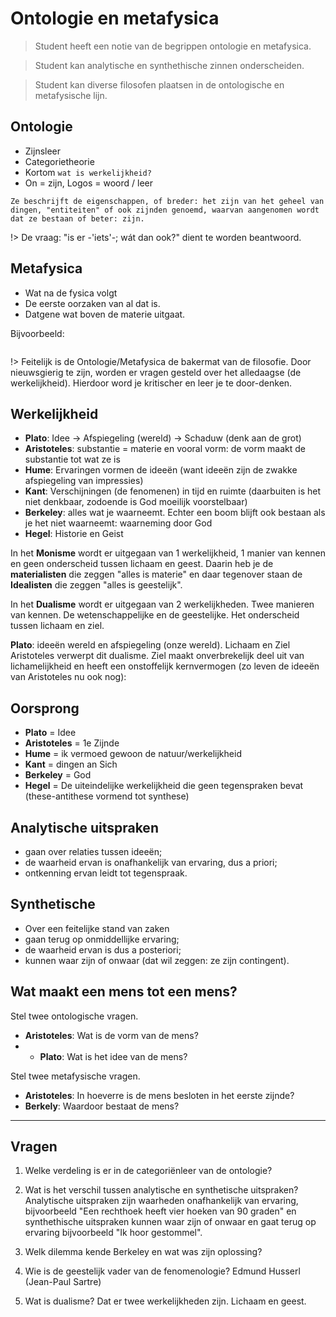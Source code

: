 # Ontologie en metafysica

> Student heeft een notie van de begrippen ontologie en metafysica.

> Student kan analytische en synthethische zinnen onderscheiden.

> Student kan diverse filosofen plaatsen in de ontologische en metafysische lijn.


## Ontologie
- Zijnsleer
- Categorietheorie
- Kortom `wat is werkelijkheid?`
- On = zijn, Logos = woord / leer

`Ze beschrijft de eigenschappen, of breder: het zijn van het geheel van dingen, "entiteiten" of ook zijnden genoemd, waarvan aangenomen wordt dat ze bestaan of beter: zijn.`

!> De vraag: "is er -'iets'-; wát dan ook?" dient te worden beantwoord.


## Metafysica 
- Wat na de fysica volgt
- De eerste oorzaken van al dat is.
- Datgene wat boven de materie uitgaat.

Bijvoorbeeld:
```

```

!> Feitelijk is de Ontologie/Metafysica de bakermat van de filosofie. Door nieuwsgierig te zijn, worden er vragen gesteld over het alledaagse (de werkelijkheid). Hierdoor word je kritischer en leer je te door-denken.


## Werkelijkheid
- __Plato__: Idee → Afspiegeling (wereld) → Schaduw (denk aan de grot)
- __Aristoteles__: substantie = materie en vooral vorm: de vorm maakt de substantie tot wat ze is
- __Hume__: Ervaringen vormen de ideeën (want ideeën zijn de zwakke afspiegeling van impressies)
- __Kant__: Verschijningen (de fenomenen) in tijd en ruimte (daarbuiten is het niet denkbaar, zodoende is God moeilijk voorstelbaar)
- __Berkeley__: alles wat je waarneemt. Echter een boom blijft ook bestaan als je het niet waarneemt: waarneming door God
- __Hegel__: Historie en Geist

In het __Monisme__ wordt er uitgegaan van 1 werkelijkheid, 1 manier van kennen en geen onderscheid tussen lichaam en geest. Daarin heb je de __materialisten__ die zeggen "alles is materie" en daar tegenover staan de __Idealisten__ die zeggen "alles is geestelijk". 

In het __Dualisme__ wordt er uitgegaan van 2 werkelijkheden. Twee manieren van kennen. De wetenschappelijke en de geestelijke. Het onderscheid tussen lichaam en ziel.

__Plato__: ideeën wereld en afspiegeling (onze wereld). Lichaam en Ziel
Aristoteles verwerpt dit dualisme. Ziel maakt onverbrekelijk deel uit van lichamelijkheid en heeft een onstoffelijk kernvermogen (zo leven de ideeën van Aristoteles nu ook nog): 

## Oorsprong
- __Plato__ = Idee
- __Aristoteles__ = 1e Zijnde
- __Hume__ = ik vermoed gewoon de natuur/werkelijkheid
- __Kant__ = dingen an Sich
- __Berkeley__ = God
- __Hegel__ =  De uiteindelijke werkelijkheid die geen tegenspraken bevat (these-antithese vormend tot synthese)

## Analytische uitspraken
- gaan over relaties tussen ideeën;
- de waarheid ervan is onafhankelijk van ervaring, dus a priori;
- ontkenning ervan leidt tot tegenspraak.

## Synthetische 
- Over een feitelijke stand van zaken
- gaan terug op onmiddellijke ervaring;
- de waarheid ervan is dus a posteriori;
- kunnen waar zijn of onwaar (dat wil zeggen: ze zijn contingent).


## Wat maakt een mens tot een mens?
Stel twee ontologische vragen.
- __Aristoteles__: Wat is de vorm van de mens?
- - __Plato__: Wat is het idee van de mens?

Stel twee metafysische vragen.
- __Aristoteles__: In hoeverre is de mens besloten in het eerste zijnde?
- __Berkely__: Waardoor bestaat de mens?


---------

## Vragen
1. Welke verdeling is er in de categoriënleer van de ontologie?

2. Wat is het verschil tussen analytische en synthetische uitspraken?
Analytische uitspraken zijn waarheden onafhankelijk van ervaring, bijvoorbeeld "Een rechthoek heeft vier hoeken van 90 graden" en synthethische uitspraken kunnen waar zijn of onwaar en gaat terug op ervaring bijvoorbeeld "Ik hoor gestommel".

3. Welk dilemma kende Berkeley en wat was zijn oplossing?

4. Wie is de geestelijk vader van de fenomenologie?
Edmund Husserl (Jean-Paul Sartre)

5. Wat is dualisme?
Dat er twee werkelijkheden zijn. Lichaam en geest. 

